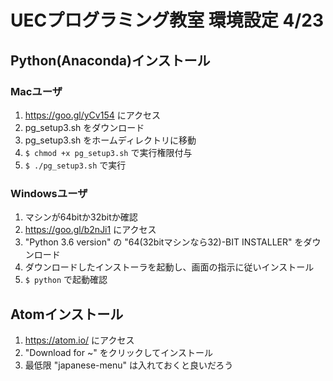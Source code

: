 # UECプログラミング教室 環境設定 4/23  

## Python(Anaconda)インストール  

### Macユーザ  
1. https://goo.gl/yCv154 にアクセス  
1. pg_setup3.sh をダウンロード  
1. pg_setup3.sh をホームディレクトリに移動  
1. `$ chmod +x pg_setup3.sh` で実行権限付与  
1. `$ ./pg_setup3.sh` で実行  

### Windowsユーザ  
1. マシンが64bitか32bitか確認  
1. https://goo.gl/b2nJi1 にアクセス
1. "Python 3.6 version" の "64(32bitマシンなら32)-BIT INSTALLER" をダウンロード  
1. ダウンロードしたインストーラを起動し、画面の指示に従いインストール  
1. `$ python` で起動確認  

## Atomインストール  
1. https://atom.io/ にアクセス  
1. "Download for ~" をクリックしてインストール  
1. 最低限 "japanese-menu" は入れておくと良いだろう  
